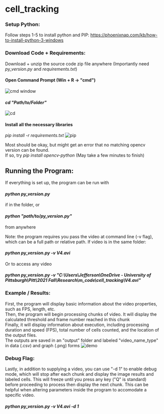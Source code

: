 # cell_tracking
### Setup Python:
Follow steps 1-5 to install python and PIP:
https://phoenixnap.com/kb/how-to-install-python-3-windows

### Download Code + Requirements:
Download + unzip the source code zip file anywhere (Importantly need _py_version.py_ and _requirements.txt_)  
#### Open Command Prompt (Win + R -> "cmd")  
![cmd window](https://i.gyazo.com/c261b9088febf0cb524f747acbd06ea0.png)  


#### _cd "Path/to/Folder"_
![cd](https://i.gyazo.com/0be3b794ebc53641c2b9d12ce7c7f7e4.png)  


#### Install all the necessary libraries  
_pip install -r requirements.txt_
![pip](https://i.gyazo.com/2fef0549001c19ced284d6ba6b71831f.png)  


Most should be okay, but might get an error that no matching opencv version can be found.  
If so, try _pip install opencv-python_ (May take a few minutes to finish)

## Running the Program:
If everything is set up, the program can be run with  
#### _python py_version.py_  
if in the folder, or  
#### _python "path/to/py_version.py"_  
from anywhere

Note: the program requires you pass the video at command line (-v flag), which can be a full path or relative path.
If video is in the same folder:
#### _python py_version.py -v V4.avi_
Or to access any video
#### _python py_version.py -v "C:\Users\Jefferson\OneDrive - University of Pittsburgh\Pitt\2021 Fall\Research\m_code\cell_tracking\V4.avi"_

### Example / Results:
First, the program will display basic information about the video properties, such as FPS, length, etc.  
Then, the program will begin processing chunks of video. It will display the calculated threshold and frame number reached in this chunk  
Finally, it will display information about execution, including processing duration and speed (FPS), total number of cells counted, and the location of the output files.  
The outputs are saved in an "output" folder and labeled "video_name_type" in data (.csv) and graph (.png) forms
![demo](https://i.gyazo.com/83b9c7ab1b215f4a7b37ef9f00e965ce.png)


### Debug Flag:
Lastly, in addition to supplying a video, you can use "-d 1" to enable debug mode, which will stop after each chunk and display the image results and labeled cells.
This will freeze until you press any key ("Q" is standard) before proceeding to process then display the next chunk.
This can be helpful when altering parameters inside the program to accomodate a specific video.
#### _python py_version.py -v V4.avi -d 1_

